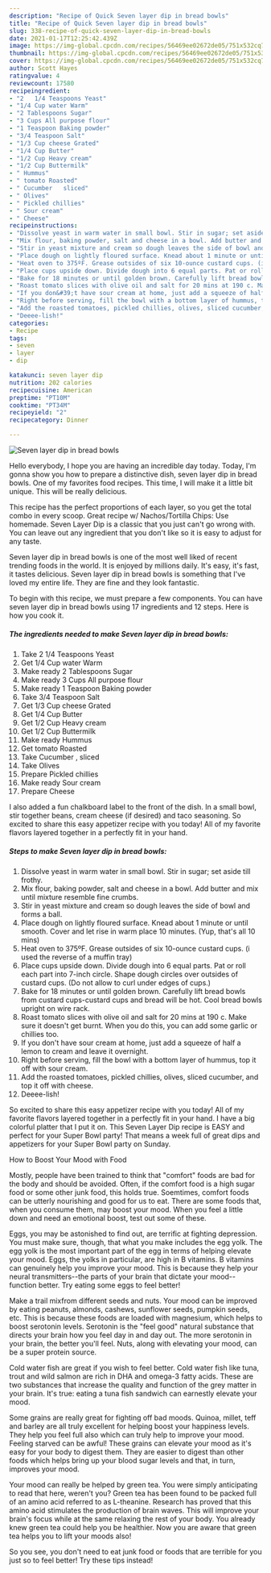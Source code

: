 ```yaml
---
description: "Recipe of Quick Seven layer dip in bread bowls"
title: "Recipe of Quick Seven layer dip in bread bowls"
slug: 338-recipe-of-quick-seven-layer-dip-in-bread-bowls
date: 2021-01-17T12:25:42.439Z
image: https://img-global.cpcdn.com/recipes/56469ee02672de05/751x532cq70/seven-layer-dip-in-bread-bowls-recipe-main-photo.jpg
thumbnail: https://img-global.cpcdn.com/recipes/56469ee02672de05/751x532cq70/seven-layer-dip-in-bread-bowls-recipe-main-photo.jpg
cover: https://img-global.cpcdn.com/recipes/56469ee02672de05/751x532cq70/seven-layer-dip-in-bread-bowls-recipe-main-photo.jpg
author: Scott Hayes
ratingvalue: 4
reviewcount: 17580
recipeingredient:
- "2   1/4 Teaspoons Yeast"
- "1/4 Cup water Warm"
- "2 Tablespoons Sugar"
- "3 Cups All purpose flour"
- "1 Teaspoon Baking powder"
- "3/4 Teaspoon Salt"
- "1/3 Cup cheese Grated"
- "1/4 Cup Butter"
- "1/2 Cup Heavy cream"
- "1/2 Cup Buttermilk"
- " Hummus"
- " tomato Roasted"
- " Cucumber   sliced"
- " Olives"
- " Pickled chillies"
- " Sour cream"
- " Cheese"
recipeinstructions:
- "Dissolve yeast in warm water in small bowl. Stir in sugar; set aside till frothy."
- "Mix flour, baking powder, salt and cheese in a bowl. Add butter and mix until mixture resemble fine crumbs."
- "Stir in yeast mixture and cream so dough leaves the side of bowl and forms a ball."
- "Place dough on lightly floured surface. Knead about 1 minute or until smooth. Cover and let rise in warm place 10 minutes. (Yup, that&#39;s all 10 mins)"
- "Heat oven to 375ºF. Grease outsides of six 10-ounce custard cups. (i used the reverse of a muffin tray)"
- "Place cups upside down. Divide dough into 6 equal parts. Pat or roll each part into 7-inch circle. Shape dough circles over outsides of custard cups. (Do not allow to curl under edges of cups.)"
- "Bake for 18 minutes or until golden brown. Carefully lift bread bowls from custard cups-custard cups and bread will be hot. Cool bread bowls upright on wire rack."
- "Roast tomato slices with olive oil and salt for 20 mins at 190 c. Make sure it doesn&#39;t get burnt. When you do this, you can add some garlic or chillies too."
- "If you don&#39;t have sour cream at home, just add a squeeze of half a lemon to cream and leave it overnight."
- "Right before serving, fill the bowl with a bottom layer of hummus, top it off with sour cream."
- "Add the roasted tomatoes, pickled chillies, olives, sliced cucumber, and top it off with cheese."
- "Deeee-lish!"
categories:
- Recipe
tags:
- seven
- layer
- dip

katakunci: seven layer dip 
nutrition: 202 calories
recipecuisine: American
preptime: "PT10M"
cooktime: "PT34M"
recipeyield: "2"
recipecategory: Dinner

---
```



![Seven layer dip in bread bowls](https://img-global.cpcdn.com/recipes/56469ee02672de05/751x532cq70/seven-layer-dip-in-bread-bowls-recipe-main-photo.jpg)

Hello everybody, I hope you are having an incredible day today. Today, I'm gonna show you how to prepare a distinctive dish, seven layer dip in bread bowls. One of my favorites food recipes. This time, I will make it a little bit unique. This will be really delicious.

This recipe has the perfect proportions of each layer, so you get the total combo in every scoop. Great recipe w/ Nachos/Tortilla Chips: Use homemade. Seven Layer Dip is a classic that you just can&#39;t go wrong with. You can leave out any ingredient that you don&#39;t like so it is easy to adjust for any taste.

Seven layer dip in bread bowls is one of the most well liked of recent trending foods in the world. It is enjoyed by millions daily. It's easy, it's fast, it tastes delicious. Seven layer dip in bread bowls is something that I've loved my entire life. They are fine and they look fantastic.


To begin with this recipe, we must prepare a few components. You can have seven layer dip in bread bowls using 17 ingredients and 12 steps. Here is how you cook it.

<!--inarticleads1-->

##### The ingredients needed to make Seven layer dip in bread bowls:

1. Take 2   1/4 Teaspoons Yeast
1. Get 1/4 Cup water Warm
1. Make ready 2 Tablespoons Sugar
1. Make ready 3 Cups All purpose flour
1. Make ready 1 Teaspoon Baking powder
1. Take 3/4 Teaspoon Salt
1. Get 1/3 Cup cheese Grated
1. Get 1/4 Cup Butter
1. Get 1/2 Cup Heavy cream
1. Get 1/2 Cup Buttermilk
1. Make ready  Hummus
1. Get  tomato Roasted
1. Take  Cucumber ,  sliced
1. Take  Olives
1. Prepare  Pickled chillies
1. Make ready  Sour cream
1. Prepare  Cheese


I also added a fun chalkboard label to the front of the dish. In a small bowl, stir together beans, cream cheese (if desired) and taco seasoning. So excited to share this easy appetizer recipe with you today! All of my favorite flavors layered together in a perfectly fit in your hand. 

<!--inarticleads2-->

##### Steps to make Seven layer dip in bread bowls:

1. Dissolve yeast in warm water in small bowl. Stir in sugar; set aside till frothy.
1. Mix flour, baking powder, salt and cheese in a bowl. Add butter and mix until mixture resemble fine crumbs.
1. Stir in yeast mixture and cream so dough leaves the side of bowl and forms a ball.
1. Place dough on lightly floured surface. Knead about 1 minute or until smooth. Cover and let rise in warm place 10 minutes. (Yup, that&#39;s all 10 mins)
1. Heat oven to 375ºF. Grease outsides of six 10-ounce custard cups. (i used the reverse of a muffin tray)
1. Place cups upside down. Divide dough into 6 equal parts. Pat or roll each part into 7-inch circle. Shape dough circles over outsides of custard cups. (Do not allow to curl under edges of cups.)
1. Bake for 18 minutes or until golden brown. Carefully lift bread bowls from custard cups-custard cups and bread will be hot. Cool bread bowls upright on wire rack.
1. Roast tomato slices with olive oil and salt for 20 mins at 190 c. Make sure it doesn&#39;t get burnt. When you do this, you can add some garlic or chillies too.
1. If you don&#39;t have sour cream at home, just add a squeeze of half a lemon to cream and leave it overnight.
1. Right before serving, fill the bowl with a bottom layer of hummus, top it off with sour cream.
1. Add the roasted tomatoes, pickled chillies, olives, sliced cucumber, and top it off with cheese.
1. Deeee-lish!


So excited to share this easy appetizer recipe with you today! All of my favorite flavors layered together in a perfectly fit in your hand. I have a big colorful platter that I put it on. This Seven Layer Dip recipe is EASY and perfect for your Super Bowl party! That means a week full of great dips and appetizers for your Super Bowl party on Sunday. 

How to Boost Your Mood with Food


Mostly, people have been trained to think that "comfort" foods are bad for the body and should be avoided. Often, if the comfort food is a high sugar food or some other junk food, this holds true. Soemtimes, comfort foods can be utterly nourishing and good for us to eat. There are some foods that, when you consume them, may boost your mood. When you feel a little down and need an emotional boost, test out some of these.

Eggs, you may be astonished to find out, are terrific at fighting depression. You must make sure, though, that what you make includes the egg yolk. The egg yolk is the most important part of the egg in terms of helping elevate your mood. Eggs, the yolks in particular, are high in B vitamins. B vitamins can genuinely help you improve your mood. This is because they help your neural transmitters--the parts of your brain that dictate your mood--function better. Try eating some eggs to feel better!

Make a trail mixfrom different seeds and nuts. Your mood can be improved by eating peanuts, almonds, cashews, sunflower seeds, pumpkin seeds, etc. This is because these foods are loaded with magnesium, which helps to boost serotonin levels. Serotonin is the "feel good" natural substance that directs your brain how you feel day in and day out. The more serotonin in your brain, the better you'll feel. Nuts, along with elevating your mood, can be a super protein source.

Cold water fish are great if you wish to feel better. Cold water fish like tuna, trout and wild salmon are rich in DHA and omega-3 fatty acids. These are two substances that increase the quality and function of the grey matter in your brain. It's true: eating a tuna fish sandwich can earnestly elevate your mood. 

Some grains are really great for fighting off bad moods. Quinoa, millet, teff and barley are all truly excellent for helping boost your happiness levels. They help you feel full also which can truly help to improve your mood. Feeling starved can be awful! These grains can elevate your mood as it's easy for your body to digest them. They are easier to digest than other foods which helps bring up your blood sugar levels and that, in turn, improves your mood.

Your mood can really be helped by green tea. You were simply anticipating to read that here, weren't you? Green tea has been found to be packed full of an amino acid referred to as L-theanine. Research has proved that this amino acid stimulates the production of brain waves. This will improve your brain's focus while at the same relaxing the rest of your body. You already knew green tea could help you be healthier. Now you are aware that green tea helps you to lift your moods also!

So you see, you don't need to eat junk food or foods that are terrible for you just so to feel better! Try  these tips  instead!

